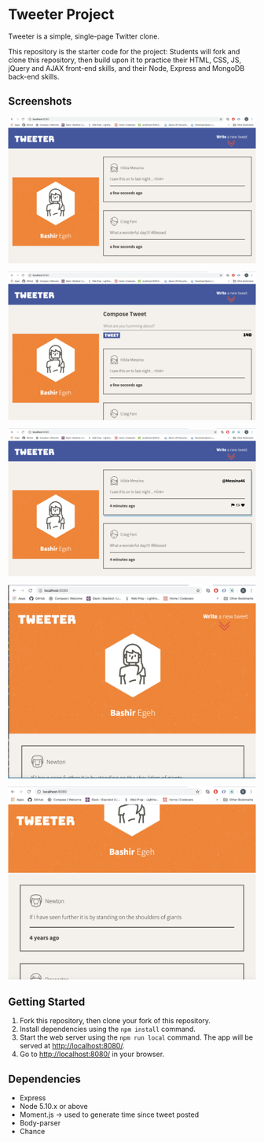 # Tweeter Project

Tweeter is a simple, single-page Twitter clone.

This repository is the starter code for the project: Students will fork and clone this repository, then build upon it to practice their HTML, CSS, JS, jQuery and AJAX front-end skills, and their Node, Express and MongoDB back-end skills.

## Screenshots

!["Screenshot of Opening Desktop Page of Tweeter](https://github.com/begeh/tweeter/blob/master/docs/open-page-desktop.png)

!["Screenshot of Desktop Page of Tweeter with Compose Box](https://github.com/begeh/tweeter/blob/master/docs/compose-tweet-toggle.png)

!["Screenshot of Desktop Page of Tweeter with Tweet Hover Effect](https://github.com/begeh/tweeter/blob/master/docs/hover-over-effect.png)

!["Screenshot of Mobile Page of Tweeter](https://github.com/begeh/tweeter/blob/master/docs/mobile-page.png)

!["Screenshot of Mobile Page of Tweeter Scrolled Down](https://github.com/begeh/tweeter/blob/master/docs/mobile-page-scrolldown.png)

## Getting Started

1. Fork this repository, then clone your fork of this repository.
2. Install dependencies using the `npm install` command.
3. Start the web server using the `npm run local` command. The app will be served at <http://localhost:8080/>.
4. Go to <http://localhost:8080/> in your browser.

## Dependencies

- Express
- Node 5.10.x or above
- Moment.js -> used to generate time since tweet posted
- Body-parser
- Chance

